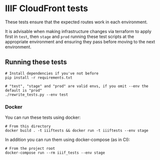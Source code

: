 # IIIF CloudFront tests

These tests ensure that the expected routes work in each environment.

It is advisable when making infrastructure changes via terraform to apply first in `test`, then `stage` and `prod` running these test scripts at the appropriate environment and ensuring they pass before moving to the next environment.

## Running these tests

```
# Install dependencies if you've not before
pip install -r requirements.txt

# "test", "stage" and "prod" are valid envs, if you omit --env the default is "prod"
./rewrite_tests.py --env test
```

### Docker

You can run these tests using docker:

```
# From this directory
docker build . -t iiiftests && docker run -t iiiftests --env stage
```

In addition you can run them using docker-compose (as in CI):

```
# From the project root
docker-compose run --rm iiif_tests --env stage
```
